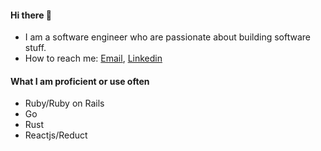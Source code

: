 #### Hi there 👋
- I am a software engineer who are passionate about building software stuff.
- How to reach me: [Email](mailto:trong.buiquoc@gmai.com), [Linkedin](www.linkedin.com/in/trongbq)

#### What I am proficient or use often
- Ruby/Ruby on Rails
- Go
- Rust
- Reactjs/Reduct

<!--
Here are some ideas to get you started:

- 🔭 I’m currently working on ...
- 🌱 I’m currently learning ...
- 👯 I’m looking to collaborate on ...
- 🤔 I’m looking for help with ...
- 💬 Ask me about ...
- 📫 How to reach me: ...
- 😄 Pronouns: ...
- ⚡ Fun fact: ...
-->
